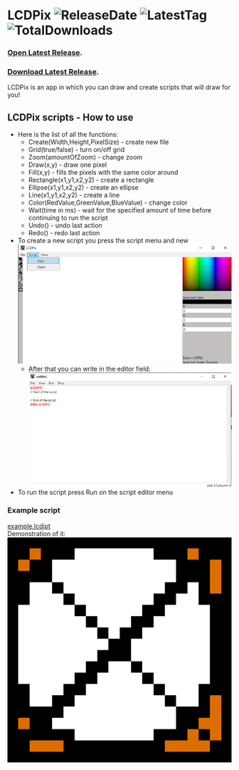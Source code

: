 # LCDPix ![ReleaseDate](https://img.shields.io/github/release-date/murkyyt/lcdpix?label=Latest%20release) ![LatestTag](https://img.shields.io/github/v/tag/murkyyt/lcdpix?label=Latest%20version) ![TotalDownloads](https://img.shields.io/github/downloads/murkyyt/lcdpix/total?color=brightgreen&label=Total%20downloads) 
### [Open Latest Release](https://github.com/MurkyYT/LCDPix/releases/latest).
### [Download Latest Release](https://github.com/MurkyYT/LCDPix/releases/latest/download/LCDPix.exe).
LCDPix is an app in which you can draw and create scripts that will draw for you!

## LCDPix scripts - How to use
* Here is the list of all the functions:
  - Create(Width,Height,PixelSize) - create new file
  - Grid(true/false) - turn on/off grid
  - Zoom(amountOfZoom) - change zoom
  - Draw(x,y) - draw one pixel
  - Fill(x,y) - fills the pixels with the same color around
  - Rectangle(x1,y1,x2,y2) - create a rectangle
  - Ellipse(x1,y1,x2,y2) - create an ellipse
  - Line(x1,y1,x2,y2) - create a line
  - Color(RedValue,GreenValue,BlueValue) - change color
  - Wait(time in ms) - wait for the specified amount of time before continuing to run the script
  - Undo() - undo last action
  - Redo() - redo last action
* To create a new script you press the script menu and new
  ![newScriptImage](newScript.png)
  - After that you can write in the editor field:  
  ![scriptEditorImage](scriptEditor.png)
* To run the script press Run on the script editor menu
### Example script
[example.lcdipt](https://github.com/MurkyYT/LCDPix/blob/master/Scripts/example.lcdipt)  
Demonstration of it:  
![](https://github.com/MurkyYT/LCDPix/blob/master/exampleScript.gif)

